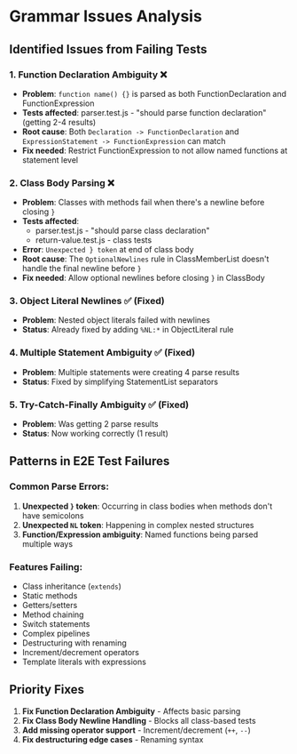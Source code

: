 # Grammar Issues Analysis

## Identified Issues from Failing Tests

### 1. **Function Declaration Ambiguity** ❌
- **Problem**: `function name() {}` is parsed as both FunctionDeclaration and FunctionExpression
- **Tests affected**: parser.test.js - "should parse function declaration" (getting 2-4 results)
- **Root cause**: Both `Declaration -> FunctionDeclaration` and `ExpressionStatement -> FunctionExpression` can match
- **Fix needed**: Restrict FunctionExpression to not allow named functions at statement level

### 2. **Class Body Parsing** ❌  
- **Problem**: Classes with methods fail when there's a newline before closing `}`
- **Tests affected**: 
  - parser.test.js - "should parse class declaration"
  - return-value.test.js - class tests
- **Error**: `Unexpected } token` at end of class body
- **Root cause**: The `OptionalNewlines` rule in ClassMemberList doesn't handle the final newline before `}`
- **Fix needed**: Allow optional newlines before closing `}` in ClassBody

### 3. **Object Literal Newlines** ✅ (Fixed)
- **Problem**: Nested object literals failed with newlines
- **Status**: Already fixed by adding `%NL:*` in ObjectLiteral rule

### 4. **Multiple Statement Ambiguity** ✅ (Fixed)
- **Problem**: Multiple statements were creating 4 parse results
- **Status**: Fixed by simplifying StatementList separators

### 5. **Try-Catch-Finally Ambiguity** ✅ (Fixed)
- **Problem**: Was getting 2 parse results
- **Status**: Now working correctly (1 result)

## Patterns in E2E Test Failures

### Common Parse Errors:
1. **Unexpected `}` token**: Occurring in class bodies when methods don't have semicolons
2. **Unexpected `NL` token**: Happening in complex nested structures
3. **Function/Expression ambiguity**: Named functions being parsed multiple ways

### Features Failing:
- Class inheritance (`extends`)
- Static methods
- Getters/setters
- Method chaining
- Switch statements
- Complex pipelines
- Destructuring with renaming
- Increment/decrement operators
- Template literals with expressions

## Priority Fixes

1. **Fix Function Declaration Ambiguity** - Affects basic parsing
2. **Fix Class Body Newline Handling** - Blocks all class-based tests
3. **Add missing operator support** - Increment/decrement (`++`, `--`)
4. **Fix destructuring edge cases** - Renaming syntax